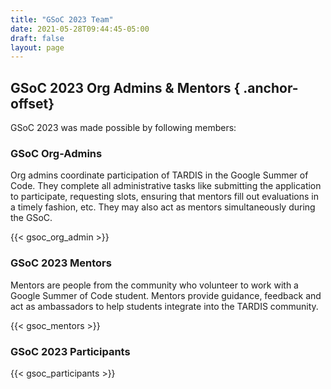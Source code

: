 ```yaml
---
title: "GSoC 2023 Team"
date: 2021-05-28T09:44:45-05:00
draft: false
layout: page
---
```


## GSoC 2023 Org Admins & Mentors { .anchor-offset}

GSoC 2023 was made possible by following members:

### GSoC Org-Admins
Org admins coordinate participation of TARDIS in the Google Summer of Code. They complete all administrative tasks like submitting the application to participate, requesting slots, ensuring that mentors fill out evaluations in a timely fashion, etc. They may also act as mentors simultaneously during the GSoC.
<div class ="picture-grid">
{{< gsoc_org_admin >}}
</div>


### GSoC 2023 Mentors   
Mentors are people from the community who volunteer to work with a Google 
Summer of Code student. Mentors provide guidance, feedback and act as 
ambassadors to help students integrate into the TARDIS community.  
<div class ="picture-grid">
{{< gsoc_mentors >}}
</div>

### GSoC 2023 Participants
<div class ="picture-grid">
{{< gsoc_participants >}}
</div>

